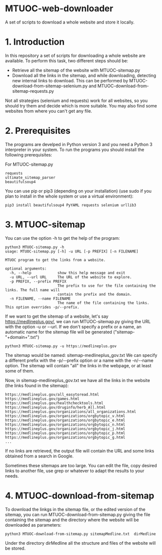 # MTUOC-web-downloader
A set of scripts to download a whole website and store it locally. 

# 1. Introduction

In this repository a set of scripts for downloading a whole website are available. To perform this task, two different steps should be:

- Retrieve all the sitemap of the website with MTUOC-sitemap.py
- Download all the links in the sitemap, and while downloading, detecting new internal links to download. This can be performed by MTUOC-download-from-sitemap-selenium.py and MTUOC-download-from-sitemap-requests.py

Not all strategies (selenium and requests) work for all websites, so you should try them and decide which is more suitable. You may also find some websites from where you can't get any file.

# 2. Prerequisites

The programs are develped in Python version 3 and you need a Python 3 interpreter in your system. To run the programs you should install the following prerequisites:

For MTUOC-sitemap.py

```
requests
ultimate_sitemap_parser
beautifulsoup4
```

You can use pip or pip3 (depending on your installation) (use sudo if you plan to install in the whole system or use a virtual environment):

```
pip3 install beautifulsoup4 PyYAML requests selenium urllib3
```

# 3. MTUOC-sitemap

You can use the option -h to get the help of the program:

```
python3 MTUOC-sitemap.py -h
usage: MTUOC-sitemap.py [-h] -u URL [-p PREFIX] [-n FILENAME]

MTUOC program to get the links from a website.

optional arguments:
  -h, --help            show this help message and exit
  -u URL, --url URL     The URL of the website to explore.
  -p PREFIX, --prefix PREFIX
                        The prefix to use for the file containing the links. The full name will
                        contain the prefix and the domain.
  -n FILENAME, --name FILENAME
                        The name of the file containing the links. This option overrides -p/--prefix.
```

If we want to get the sitemap of a website, let's say https://medlineplus.gov/, we can run MTUOC-sitemap.py giving the URL with the option -u or --url. If we don't specify a prefix or a name, an automatic name for the sitemap file will be generated ("sitemap-"+domain+".txt")

```
python3 MTUOC-sitemap.py -u https://medlineplus.gov
```
The sitemap would be named: sitemap-medlineplus_gov.txt We can specify a different prefix with the -p/--prefix option or a name with the -n/--name option. The sitemap will contain "all" the links in the webpage, or at least some of them.

Now, in sitemap-medlineplus_gov.txt we have all the links in the website (the links found in the sitemap):

```
https://medlineplus.gov/all_easytoread.html
https://medlineplus.gov/games.html
https://medlineplus.gov/healthchecktools.html
https://medlineplus.gov/druginfo/herb_All.html
https://medlineplus.gov/organizations/all_organizations.html
https://medlineplus.gov/organizations/orgbytopic_v.html
https://medlineplus.gov/organizations/orgbytopic_e.html
https://medlineplus.gov/organizations/orgbytopic_n.html
https://medlineplus.gov/organizations/orgbytopic_j.html
https://medlineplus.gov/organizations/orgbytopic_p.html
https://medlineplus.gov/organizations/orgbytopic_g.html
...
```

If no links are retrieved, the output file will contain the URL and some links obtained from a search in Google.

Sometimes these sitemaps are too large. You can edit the file, copy desired links to another file, use grep or whatever to adapt the results to your needs.

# 4. MTUOC-download-from-sitemap


To download the linkgs in the sitemap file, or the edited version of the sitemap, you can run MTUOC-download-from-sitemap.py giving the file containing the sitemap and the directory where the website will be downloaded as parameters:

```
python3 MTUOC-download-from-sitemap.py sitemapMedline.txt  dirMedline
```

Under the directory dirMedline all the structure and files of the website will be stored.


